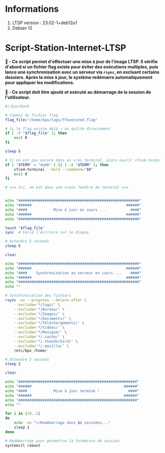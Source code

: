# Informations

1. LTSP version : 23.02-1+deb12u1
2. Debian 12

# Script-Station-Internet-LTSP
**📄 - Ce script permet d'effectuer une mise à jour de l'image LTSP. Il vérifie d'abord si un fichier flag existe pour éviter des exécutions multiples, puis lance une synchronisation avec un serveur via ```rsync```, en excluant certains dossiers. Après la mise à jour, le système redémarre automatiquement pour appliquer les modifications.**

**📌 - Ce script doit être ajouté et exécuté au démarrage de la session de l'utilisateur.**

```bash
#!/bin/bash

# Chemin du fichier flag
flag_file="/home/bpx/tags/ffexecuted.flag"

# Si le flag existe déjà → on quitte directement
if [ -f "$flag_file" ]; then
    exit 0
fi

sleep 5

# Si on est pas encore dans un vrai terminal, alors ouvrir xfce4-terminal
if [ "$TERM" = "dumb" ] || [ -z "$TERM" ]; then
    xfce4-terminal --hold --command="$0"
    exit 0
fi

# === Ici, on est dans une vraie fenêtre de terminal ===


echo "#######################################################"
echo "######                                           ######"
echo "####            Mise à jour en cours ...           ####"
echo "######                                           ######"
echo "#######################################################"

touch "$flag_file"
sync  # Force l'écriture sur le disque

# Attendre 5 seconds
sleep 5

clear

echo "#######################################################"
echo "######                                           ######"
echo "####    Synchronisation au serveur en cours ...    ####"
echo "######                                           ######"
echo "#######################################################"
echo ""

# Synchronisation des fichiers
rsync -av --progress --delete-after \
    --exclude='*/tags/' \
    --exclude='*/Bureau/' \
    --exclude='*/Images/' \
    --exclude='*/Documents/' \
    --exclude='*/Téléchargements/' \
    --exclude='*/Vidéos/' \
    --exclude='*/Musique/' \
    --exclude='*/.cache/' \
    --exclude='*/.thunderbird/' \
    --exclude='*/.mozilla/' \
    /etc/bpx /home/

# Attendre 5 seconds
sleep 2

clear

echo "######################################################"
echo "######                                          ######"
echo "####            Mise à jour terminé !             ####"
echo "######                                          ######"
echo "######################################################"
echo ""

for i in {10..1}
do
    echo -ne "\rRedémarrage dans $i secondes..."
    sleep 1
done

# Redémarrage pour permettre la fermeture de session
systemctl reboot
```
